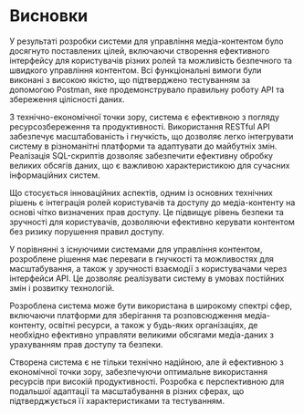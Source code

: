 # Висновки

У результаті розробки системи для управління медіа-контентом було досягнуто поставлених цілей, включаючи створення ефективного інтерфейсу для користувачів різних ролей та можливість безпечного та швидкого управління контентом. Всі функціональні вимоги були виконані з високою якістю, що підтверджено тестуванням за допомогою Postman, яке продемонструвало правильну роботу API та збереження цілісності даних.

З технічно-економічної точки зору, система є ефективною з погляду ресурсозбереження та продуктивності. Використання RESTful API забезпечує масштабованість і гнучкість, що дозволяє легко інтегрувати систему в різноманітні платформи та адаптувати до майбутніх змін. Реалізація SQL-скриптів дозволяє забезпечити ефективну обробку великих обсягів даних, що є важливою характеристикою для сучасних інформаційних систем.

Що стосується інноваційних аспектів, одним із основних технічних рішень є інтеграція ролей користувачів та доступу до медіа-контенту на основі чітко визначених прав доступу. Це підвищує рівень безпеки та зручності для користувачів, дозволяючи ефективно керувати контентом без ризику порушення правил доступу.

У порівнянні з існуючими системами для управління контентом, розроблене рішення має переваги в гнучкості та можливостях для масштабування, а також у зручності взаємодії з користувачами через інтерфейси API. Це дозволяє реалізувати систему в умовах постійних змін і розвитку технологій.

Розроблена система може бути використана в широкому спектрі сфер, включаючи платформи для зберігання та розповсюдження медіа-контенту, освітні ресурси, а також у будь-яких організаціях, де необхідно ефективно управляти великими обсягами медіа-даних з урахуванням прав доступу та безпеки.

Створена система є не тільки технічно надійною, але й ефективною з економічної точки зору, забезпечуючи оптимальне використання ресурсів при високій продуктивності. Розробка є перспективною для подальшої адаптації та масштабування в різних сферах, що підтверджується її характеристиками та тестуванням.
